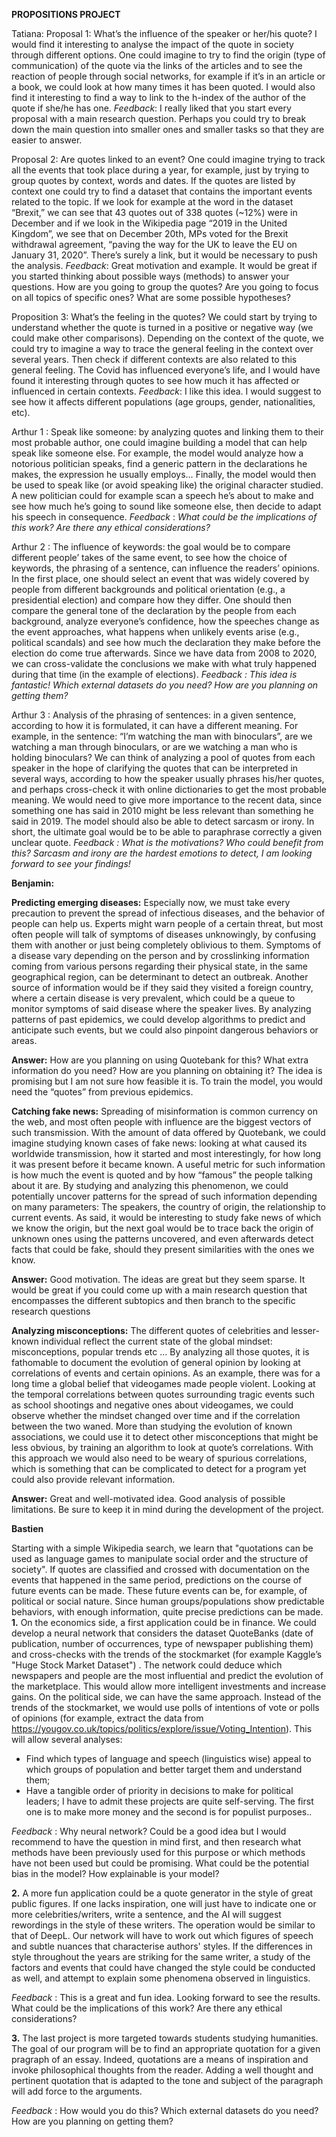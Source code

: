 
**PROPOSITIONS PROJECT**

Tatiana: 
Proposal 1: What’s the influence of the speaker or her/his quote?
I would find it interesting to analyse the impact of the quote in society through different options. One could imagine to try to find the origin (type of communication) of the quote via the links of the articles and to see the reaction of people through social networks, for example if it’s in an article or a book, we could look at how many times it has been quoted. I would also find it interesting to find a way to link to the h-index of the author of the quote if she/he has one. 
*Feedback*: I really liked that you start every proposal with a main research question. Perhaps you could try to break down the main question into smaller ones and smaller tasks so that they are easier to answer.

Proposal 2: Are quotes linked to an event? 
One could imagine trying to track all the events that took place during a year, for example, just by trying to group quotes by context, words and dates. If the quotes are listed by context one could try to find a dataset that contains the important events related to the topic. If we look for example at the word in the dataset “Brexit,” we can see that 43 quotes out of 338 quotes (~12%) were in December and if we look in the Wikipedia page “2019 in the United Kingdom”, we see that on December 20th, MPs voted for the Brexit withdrawal agreement, “paving the way for the UK to leave the EU on January 31, 2020”. There’s surely a link, but it would be necessary to push the analysis.
*Feedback*: Great motivation and example. It would be great if you started thinking about possible ways (methods) to answer your questions. How are you going to group the quotes? Are you going to focus on all topics of specific ones? What are some possible hypotheses?

Proposition 3: What’s the feeling in the quotes? 
We could start by trying to understand whether the quote is turned in a positive or negative way (we could make other comparisons). Depending on the context of the quote, we could try to imagine a way to trace the general feeling in the context over several years. Then check if different contexts are also related to this general feeling. The Covid has influenced everyone’s life, and I would have found it interesting through quotes to see how much it has affected or influenced in certain contexts.
*Feedback*: I like this idea. I would suggest to see how it affects different populations (age groups, gender, nationalities, etc).

Arthur 1 : Speak like someone: by analyzing quotes and linking them to their most probable author, one could imagine building a model that can help speak like someone else. For example, the model would analyze how a notorious politician speaks, find a generic pattern in the declarations he makes, the expression he usually employs… Finally, the model would then be used to speak like (or avoid speaking like) the original character studied. A new politician could for example scan a speech he’s about to make and see how much he’s going to sound like someone else, then decide to adapt his speech in consequence. _Feedback_ : _What could be the implications of this work? Are there any ethical considerations?_

Arthur 2 : The influence of keywords: the goal would be to compare different people’ takes of the same event, to see how the choice of keywords, the phrasing of a sentence, can influence the readers’ opinions. In the first place, one should select an event that was widely covered by people from different backgrounds and political orientation (e.g., a presidential election) and compare how they differ. One should then compare the general tone of the declaration by the people from each background, analyze everyone’s confidence, how the speeches change as the event approaches, what happens when unlikely events arise (e.g., political scandals) and see how much the declaration they make before the election do come true afterwards. Since we have data from 2008 to 2020, we can cross-validate the conclusions we make with what truly happened during that time (in the example of elections). _Feedback :  This idea is fantastic! Which external datasets do you need? How are you planning on getting them?_

Arthur 3 : Analysis of the phrasing of sentences: in a given sentence, according to how it is formulated, it can have a different meaning. For example, in the sentence: “I’m watching the man with binoculars”, are we watching a man through binoculars, or are we watching a man who is holding binoculars? We can think of analyzing a pool of quotes from each speaker in the hope of clarifying the quotes that can be interpreted in several ways, according to how the speaker usually phrases his/her quotes, and perhaps cross-check it with online dictionaries to get the most probable meaning. We would need to give more importance to the recent data, since something one has said in 2010 might be less relevant than something he said in 2019. The model should also be able to detect sarcasm or irony. In short, the ultimate goal would be to be able to paraphrase correctly a given unclear quote. _Feedback : What is the motivations? Who could benefit from this? Sarcasm and irony are the hardest emotions to detect, I am looking forward to see your findings!_

**Benjamin:**

**Predicting emerging diseases:** Especially now, we must take every precaution to prevent the spread of infectious diseases, and the behavior of people can help us. Experts might warn people of a certain threat, but most often people will talk of symptoms of diseases unknowingly, by confusing them with another or just being completely oblivious to them. Symptoms of a disease vary depending on the person and by crosslinking information coming from various persons regarding their physical state, in the same geographical region, can be determinant to detect an outbreak. Another source of information would be if they said they visited a foreign country, where a certain disease is very prevalent, which could be a queue to monitor symptoms of said disease where the speaker lives. By analyzing patterns of past epidemics, we could develop algorithms to predict and anticipate such events, but we could also pinpoint dangerous behaviors or areas.

**Answer:** How are you planning on using Quotebank for this? What extra information do you need? How are you planning on obtaining it? The idea is promising but I am not sure how feasible it is. To train the model, you would need the “quotes” from previous epidemics. 

**Catching fake news:** Spreading of misinformation is common currency on the web, and most often people with influence are the biggest vectors of such transmission. With the amount of data offered by Quotebank, we could imagine studying known cases of fake news: looking at what caused its worldwide transmission, how it started and most interestingly, for how long it was present before it became known. A useful metric for such information is how much the event is quoted and by how “famous” the people talking about it are. By studying and analyzing this phenomenon, we could potentially uncover patterns for the spread of such information depending on many parameters: The speakers, the country of origin, the relationship to current events. As said, it would be interesting to study fake news of which we know the origin, but the next goal would be to trace back the origin of unknown ones using the patterns uncovered, and even afterwards detect facts that could be fake, should they present similarities with the ones we know.

**Answer:** Good motivation. The ideas are great but they seem sparse. It would be great if you could come up with a main research question that encompasses the different subtopics and then branch to the specific research questions 

**Analyzing misconceptions:** The different quotes of celebrities and lesser-known individual reflect the current state of the global mindset: misconceptions, popular trends etc … By analyzing all those quotes, it is fathomable to document the evolution of general opinion by looking at correlations of events and certain opinions. As an example, there was for a long time a global belief that videogames made people violent. Looking at the temporal correlations between quotes surrounding tragic events such as school shootings and negative ones about videogames, we could observe whether the mindset changed over time and if the correlation between the two waned. More than studying the evolution of known associations, we could use it to detect other misconceptions that might be less obvious, by training an algorithm to look at quote’s correlations. With this approach we would also need to be weary of spurious correlations, which is something that can be complicated to detect for a program yet could also provide relevant information.

**Answer:** Great and well-motivated idea. Good analysis of possible limitations. Be sure to keep it in mind during the development of the project.


**Bastien**

Starting with a simple Wikipedia search, we learn that "quotations can be used as language games to manipulate social order and the structure of society".
If quotes are classified and crossed with documentation on the events that happened in the same period, predictions on the course of future events can be made. These future events can be, for example, of political or social nature. Since human groups/populations show predictable behaviors, with enough information, quite precise predictions can be made.
**1.** On the economics side, a first application could be in finance. We could develop a neural network that considers the dataset QuoteBanks (date of publication, number of occurrences, type of newspaper publishing them) and cross-checks with the trends of the stockmarket (for example Kaggle’s "Huge Stock Market Dataset") . The network could deduce which newspapers and people are the most influential and predict the evolution of the marketplace. This would allow more intelligent investments and increase gains.
On the political side, we can have the same approach. Instead of the trends of the stockmarket, we would use polls of intentions of vote or polls of opinions (for example, extract the data from https://yougov.co.uk/topics/politics/explore/issue/Voting_Intention). This will allow several analyses:
* Find which types of language and speech (linguistics wise) appeal to which groups of population and better target them and understand them;
* Have a tangible order of priority in decisions to make for political leaders;
I have to admit these projects are quite self-serving. The first one is to make more money and the second is for populist purposes..

*Feedback* : Why neural network? Could be a good idea but I would recommend to have the question in mind first, and then research what methods have been previously used for this purpose or which methods have not been used but could be promising. What could be the potential bias in the model? How explainable is your model?

**2.** A more fun application could be a quote generator in the style of great public figures. If one lacks inspiration, one will just have to indicate one or more celebrities/writers, write a sentence, and the AI will suggest rewordings in the style of these writers. The operation would be similar to that of DeepL. 
Our network will have to work out which figures of speech and subtle nuances that characterise authors' styles.
If the differences in style throughout the years are striking for the same writer, a study of the factors and events that could have changed the style could be conducted as well, and attempt to explain some phenomena observed in linguistics.

*Feedback* : This is a great and fun idea. Looking forward to see the results. What could be the implications of this work? Are there any ethical considerations?
 
**3.** The last project is more targeted towards students studying humanities. The goal of our program will be to find an appropriate quotation for a given pragraph of an essay. Indeed, quotations are a means of inspiration and invoke philosophical thoughts from the reader. Adding a well thought and pertinent quotation that is adapted to the tone and subject of the paragraph will add force to the arguments.

*Feedback* : How would you do this? Which external datasets do you need? How are you planning on getting them?